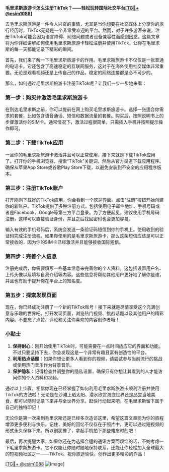 **毛里求斯旅游卡怎么注册TikTok？——轻松玩转国际社交平台[[TG💪+ @esim1088](https://t.me/s/esim1088)]**

去毛里求斯旅游是一件令人兴奋的事情，尤其是当你想要在社交媒体上分享你的旅行经历时，TikTok无疑是一个非常受欢迎的平台。然而，对于许多游客来说，注册TikTok可能会因为语言障碍、网络问题或者设备兼容性而感到困惑。这篇文章将为你详细讲解如何使用毛里求斯旅游卡轻松注册并使用TikTok，让你在毛里求斯的每一天都能记录下精彩的瞬间。

首先，我们来了解一下毛里求斯旅游卡的作用。毛里求斯旅游卡不仅仅是一张普通的电话卡，它还包含了高速稳定的互联网服务，这对于在海外使用社交媒体非常重要。无论是观看视频还是上传自己的作品，稳定的网络连接都是必不可少的。

那么，如何通过毛里求斯旅游卡注册TikTok呢？让我们一步一步地来看：

### 第一步：购买并激活毛里求斯旅游卡

在到达毛里求斯之前，你可以提前在网上购买毛里求斯旅游卡。选择一张适合你需求的套餐，比如包含语音通话、短信和数据流量的套餐。购买后，按照说明书上的步骤激活你的SIM卡。通常情况下，激活过程很简单，只需插入手机并按照提示操作即可。

### 第二步：下载TikTok应用

一旦你的毛里求斯旅游卡激活并且可以正常使用，接下来就是下载TikTok应用了。打开你的手机浏览器，搜索“TikTok”关键词，然后从官方渠道下载应用程序。确保从苹果App Store或谷歌Play Store下载，以避免安装到不安全的应用程序版本。

### 第三步：注册TikTok账户

打开刚刚下载好的TikTok应用，你会看到一个欢迎界面。点击“注册”按钮开始创建你的新账户。TikTok提供了多种注册方式，包括使用电子邮件地址、手机号码或者是Facebook、Google等第三方平台登录。为了方便起见，建议使用手机号码注册，这样可以直接验证身份，并且之后找回密码也会更加容易。

输入有效的手机号码后，系统会发送一条验证码短信到你的手机上。使用收到的验证码完成注册流程。如果你使用的是毛里求斯旅游卡，那么这条短信应该是可以正常接收的，因为你的SIM卡已经激活并且能够接收国际短信。

### 第四步：完善个人信息

注册完成后，你需要填写一些基本信息来完善你的个人资料。这包括设置用户名、上传头像以及填写自我介绍等内容。这些信息将帮助其他用户更好地了解你是谁，并且也有助于提升你在平台上的知名度。

### 第五步：探索发现页面

现在，你已经成功注册了一个新的TikTok账号！接下来就是尽情享受这个充满创意与乐趣的世界吧。打开发现页面，浏览热门视频、挑战话题以及其他用户的精彩内容。不要忘了点赞、评论和关注你喜欢的内容创作者哦！

### 小贴士

1. **保持耐心**：刚开始使用TikTok时，可能需要花一点时间适应它的界面和功能。不过只要坚持下去，你会发现这是一个非常有趣且富有创造性的平台。
2. **利用热点话题**：如果你想让更多人看到你的视频，请尝试参与当前流行的挑战或使用热门音乐作为背景音乐。
3. **保护隐私**：记得检查并调整你的隐私设置，确保只有你想让其看到的人才能访问你的个人资料和视频。

通过以上步骤，相信你现在已经掌握了如何利用毛里求斯旅游卡顺利注册并使用TikTok的方法啦！无论是在沙滩上晒太阳、潜水欣赏海底世界还是品尝当地美食，都可以随时记录下来并与全世界分享。赶快行动起来吧，在毛里求斯留下属于自己的独特印记！

无论你是第一次来到毛里求斯还是已经多次造访这里，希望这篇文章能为你的旅程增添更多便利与快乐。记住，美好的回忆不仅存在于照片中，更可以通过短视频的形式永久保存下来。所以别犹豫了，拿起手机拍下那些难忘时刻吧！

最后，再次提醒大家，如果你还在为选择合适的通讯方案而烦恼的话，不妨考虑一下毛里求斯旅游卡。它不仅能让你随时随地保持联系，还能让你轻松加入全球最大的短视频社区之一——TikTok。祝你旅途愉快，创作出更多精彩的作品！

[[TG💪+ @esim1088](https://t.me/s/esim1088) ![Image](https://i.postimg.cc/4NQfJmqS/Snipaste-2025-05-13-00-14-12.png)]